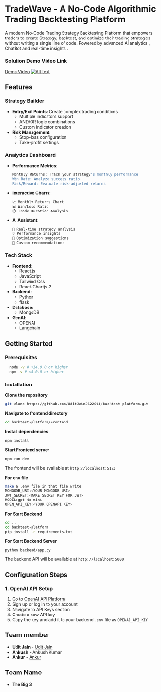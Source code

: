 # TradeWave - A No-Code Algorithmic Trading Backtesting Platform 
 A modern No-Code Trading Strategy Backtesting Platform that empowers traders to create Strategy, backtest, and optimize their trading strategies without writing a single line of code. 
 Powered by advanced AI analytics , ChatBot and real-time insights .


### Solution Demo Video Link

[Demo Video](https://www.youtube.com/watch?v=sSSDNEmsVww)
[![Alt text](https://img.youtube.com/vi/sSSDNEmsVww/0.jpg)](https://www.youtube.com/watch?v=sSSDNEmsVww)

## Features

### Strategy Builder
- **Entry/Exit Points**: Create complex trading conditions
  - Multiple indicators support
  - AND/OR logic combinations
  - Custom indicator creation
- **Risk Management**:
  - Stop-loss configuration
  - Take-profit settings

### Analytics Dashboard
- **Performance Metrics**:
  ```bash
  Monthly Returns: Track your strategy's monthly performance
  Win Rate: Analyze success ratio
  Risk/Reward: Evaluate risk-adjusted returns
  ```

- **Interactive Charts**:
  ```bash
  📈 Monthly Returns Chart
  📊 Win/Loss Ratio
  ⏱️ Trade Duration Analysis
  ```

- **AI Assistant**:
  ```bash
  🤖 Real-time strategy analysis
  💡 Performance insights
  🔄 Optimization suggestions
  📝 Custom recommendations
  ```

### Tech Stack
- **Frontend**: 
  - React.js
  - JavaScript
  - Tailwind Css
  - React-Chartjs-2
- **Backend**:
  - Python
  - flask
- **Database**:
  - MongoDB
- **GenAI**:
  - OPENAI
  - Langchain
    


## Getting Started

### Prerequisites
```bash
  node -v # v14.0.0 or higher
  npm -v # v6.0.0 or higher
  ```

### Installation
 **Clone the repository**
```bash
git clone https://github.com/UditJain2622004/backtest-platform.git
  ```
 **Navigate to frontend directory**
```bash
cd backtest-platform/Frontend
  ```
**Install dependencies**
```bash
npm install
  ```
**Start Frontend server**
```bash
npm run dev
  ```
The frontend will be available at `http://localhost:5173`

**For env file**
```bash
make a .env file in that file write
MONGODB_URI:<YOUR MONGODB URI>
JWT_SECRET:<MAKE SECRET KEY FOR JWT>
MODEL:gpt-4o-mini
OPEN_API_KEY:<YOUR OPENAPI KEY>
  ```

**For Start Backend**
```bash
cd ..
cd backtest-platform
pip install -r requirements.txt
  ```
**For Start Backend Server**
```bash
python backend/app.py
  ```
The backend API will be available at `http://localhost:5000`
## Configuration Steps

### 1. OpenAI API Setup

1. Go to [OpenAI API Platform](https://platform.openai.com/)
2. Sign up or log in to your account
3. Navigate to API Keys section
4. Create a new API key
5. Copy the key and add it to your backend `.env` file as `OPENAI_API_KEY`

## Team member
- **Udit Jain** - [Udit Jain](https://github.com/UditJain2622004)
- **Ankush** - [Ankush Kumar](https://github.com/ankush270)
- **Ankur** - [Ankur](https://github.com/ankurpunia30)

## Team Name
- **The Big 3**



